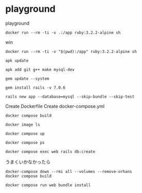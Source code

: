 # playground
playground

```
docker run --rm -ti -v .:/app ruby:3.2.2-alpine sh
```

win
```
docker run --rm -ti -v "$(pwd):/app" ruby:3.2.2-alpine sh
```

```
apk update
```

```
apk add git g++ make mysql-dev
```

```
gem update --system
```

```
gem install rails -v 7.0.6
```

```
rails new app --database=mysql --skip-bundle --skip-test
```

Create Dockerfile
Create docker-compose.yml

```
docker compose build
```

```
docker image ls
```

```
docker compose up
```

```
docker compose ps
```

```
docker compose exec web rails db:create
```

うまくいかなかったら
```
docker-compose down --rmi all --volumes --remove-orhans
docker compose build
```

```
docker compose run web bundle install
```